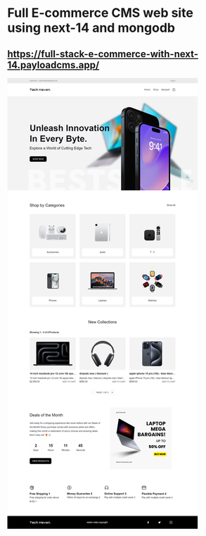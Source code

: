 # Full E-commerce CMS web site using next-14 and mongodb

## https://full-stack-e-commerce-with-next-14.payloadcms.app/

![screan shot](./screencapture.png)
